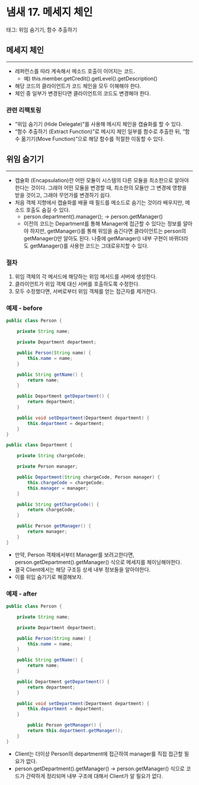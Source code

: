 # 냄새 17. 메세지 체인

태그: 위임 숨기기, 함수 추출하기

## 메세지 체인

---

- 레퍼런스를 따라 계속해서 메소드 호출이 이어지는 코드.
    - 예) this.member.getCredit().getLevel().getDescription()
- 해당 코드의 클라이언트가 코드 체인을 모두 이해해야 한다.
- 체인 중 일부가 변경된다면 클라이언트의 코드도 변경해야 한다.

### 관련 리팩토링

- “위임 숨기기 (Hide Delegate)”를 사용해 메시지 체인을 캡슐화를 할 수 있다.
- “함수 추출하기 (Extract Function)”로 메시지 체인 일부를 함수로 추출한 뒤, “함수 옮기기(Move Function)”으로 해당 함수를 적절한 이동할 수 있다.

## 위임 숨기기

---

- 캡슐화 (Encapsulation)란 어떤 모듈이 시스템의 다른 모듈을 최소한으로 알아야 한다는 것이다. 그래야 어떤 모듈을 변경할 때, 최소한의 모듈만 그 변경에 영향을 받을 것이고, 그래야 무언가를 변경하기 쉽다.
- 처음 객체 지향에서 캡슐화를 배울 때 필드를 메소드로 숨기는 것이라 배우지만, 메소드 호출도 숨길 수 있다.
    - person.department().manager(); -> person.getManager()
    - 이전의 코드는 Department를 통해 Manager에 접근할 수 있다는 정보를 알아야 하지만, getManager()를 통해 위임을 숨긴다면 클라이언트는 person의 getManager()만 알아도 된다. 나중에 getManager() 내부 구현이 바뀌더라도 getManager()를 사용한 코드는 그대로유지할 수 있다.


### 절차

1. 위임 객체의 각 메서드에 해당하는 위임 메서드를 서버에 생성한다.
2. 클라이언트가 위임 객체 대신 서버를 호출하도록 수정한다.
3. 모두 수정했다면, 서버로부터 위임 객체를 얻는 접근자를 제거한다.

### 예제 - before

```java
public class Person {

    private String name;

    private Department department;

    public Person(String name) {
        this.name = name;
    }

    public String getName() {
        return name;
    }

    public Department getDepartment() {
        return department;
    }

    public void setDepartment(Department department) {
        this.department = department;
    }
}

public class Department {

    private String chargeCode;

    private Person manager;

    public Department(String chargeCode, Person manager) {
        this.chargeCode = chargeCode;
        this.manager = manager;
    }

    public String getChargeCode() {
        return chargeCode;
    }

    public Person getManager() {
        return manager;
    }
}
```

- 만약, Person 객체에서부터 Manager를 보려고한다면, person.getDepartment().getManager() 식으로 메세지를 체이닝해야한다.
- 결국 Client에서는 해당 구조등 상세 내부 정보들을 알아야한다.
- 이를 위임 숨기기로 해결해보자.

### 예제 - after

```java
public class Person {

    private String name;

    private Department department;

    public Person(String name) {
        this.name = name;
    }

    public String getName() {
        return name;
    }

    public Department getDepartment() {
        return department;
    }

    public void setDepartment(Department department) {
        this.department = department;
    }

		public Person getManager() {
        return this.department.getManager();
    }
}
```

- Client는 더이상 Person의 department에 접근하여 manager를 직접 접근할 필요가 없다.
- person.getDepartment().getManager() → person.getManager() 식으로 코드가 간략하게 정리되며 내부 구조에 대해서 Client가 알 필요가 없다.